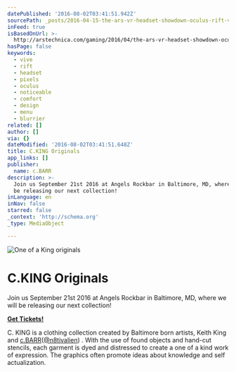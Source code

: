 ```yaml
---
datePublished: '2016-08-02T03:41:51.942Z'
sourcePath: _posts/2016-04-15-the-ars-vr-headset-showdown-oculus-rift-vs-htc-vive.md
inFeed: true
isBasedOnUrl: >-
  http://arstechnica.com/gaming/2016/04/the-ars-vr-headset-showdown-oculus-rift-vs-htc-vive/
hasPage: false
keywords:
  - vive
  - rift
  - headset
  - pixels
  - oculus
  - noticeable
  - comfort
  - design
  - menu
  - blurrier
related: []
author: []
via: {}
dateModified: '2016-08-02T03:41:51.648Z'
title: C.KING Originals
app_links: []
publisher:
  name: c.BARR
description: >-
  Join us September 21st 2016 at Angels Rockbar in Baltimore, MD, where we will
  be releasing our next collection!
inLanguage: en
inNav: false
starred: false
_context: 'http://schema.org'
_type: MediaObject

---
```

![One of a King originals](https://the-grid-user-content.s3-us-west-2.amazonaws.com/98277550-4364-4774-8c22-381a87f25985.jpg)

# C.KING Originals

Join us September 21st 2016 at Angels Rockbar in Baltimore, MD, where we will be releasing our next collection!

**[Get Tickets!][0]**

C. KING is a clothing collection created by Baltimore born artists, Keith King and [c.BARR][1]([@n8tivalien][2]) . With the use of found objects and hand-cut stencils, each garment is dyed and distressed to create a one of a kind work of expression. The graphics often promote ideas about knowledge and self actualization.

[0]: http://www.rawartists.org/ckingclothing "Raw Artist Showcase Tickets"
[1]: http://www.cargocollective.com/cbarr "c.BARR's Portfolio"
[2]: http://www.instagram.com/n8tivalien "c.BARR's Instagram"